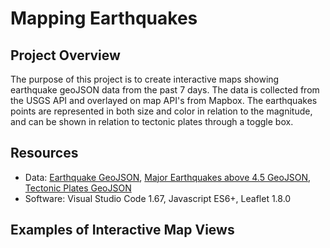# Mapping Earthquakes

## Project Overview

The purpose of this project is to create interactive maps showing earthquake geoJSON data from the past 7 days. The data is collected from the USGS API and overlayed on map API's from Mapbox. The earthquakes points are represented in both size and color in relation to the magnitude, and can be shown in relation to tectonic plates through a toggle box. 

## Resources

- Data: [Earthquake GeoJSON](https://earthquake.usgs.gov/earthquakes/feed/v1.0/summary/all_week.geojson), [Major Earthquakes above 4.5 GeoJSON](https://earthquake.usgs.gov/earthquakes/feed/v1.0/summary/4.5_week.geojson), [Tectonic Plates GeoJSON](https://raw.githubusercontent.com/fraxen/tectonicplates/master/GeoJSON/PB2002_boundaries.json)
- Software: Visual Studio Code 1.67, Javascript ES6+, Leaflet 1.8.0

## Examples of Interactive Map Views



